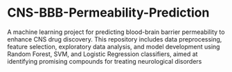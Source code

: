 # CNS-BBB-Permeability-Prediction
A machine learning project for predicting blood-brain barrier permeability to enhance CNS drug discovery. This repository includes data preprocessing, feature selection, exploratory data analysis, and model development using Random Forest, SVM, and Logistic Regression classifiers, aimed at identifying promising compounds for treating neurological disorders
